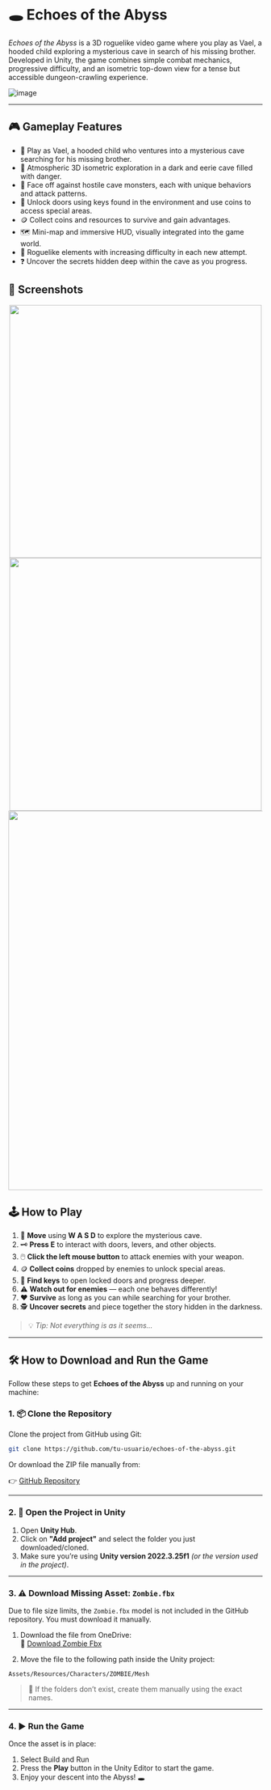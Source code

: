 # 🕳️ Echoes of the Abyss

*Echoes of the Abyss* is a 3D roguelike video game where you play as Vael, a hooded child exploring a mysterious cave in search of his missing brother. Developed in Unity, the game combines simple combat mechanics, progressive difficulty, and an isometric top-down view for a tense but accessible dungeon-crawling experience.

![image](https://github.com/user-attachments/assets/57e01ca7-91b9-4d78-95ce-ac84d5f513d5)

---

## 🎮 Gameplay Features

- 🧒 Play as Vael, a hooded child who ventures into a mysterious cave searching for his missing brother.
- 🌌 Atmospheric 3D isometric exploration in a dark and eerie cave filled with danger.
- 🧟 Face off against hostile cave monsters, each with unique behaviors and attack patterns.
- 🔑 Unlock doors using keys found in the environment and use coins to access special areas.
- 🪙 Collect coins and resources to survive and gain advantages.
- 🗺️ Mini-map and immersive HUD, visually integrated into the game world.
- 🔁 Roguelike elements with increasing difficulty in each new attempt.
- ❓ Uncover the secrets hidden deep within the cave as you progress.

## 📸 Screenshots

<div align="center">
  <img src="https://github.com/user-attachments/assets/83728bd2-21f5-4847-ab49-1bb31851883b" width="500"/>
  <img src="https://github.com/user-attachments/assets/d5dab1ea-6675-4eaf-95d4-5af7b464e31f" width="500"/>
</div>

<div align="center">
  <img src="https://github.com/user-attachments/assets/7a3999d2-97bd-443a-ac6a-99a6516a704a" width="750"/>
</div>

## 🕹️ How to Play

1. 🧭 **Move** using **W A S D** to explore the mysterious cave.  
2. 🗝️ **Press E** to interact with doors, levers, and other objects.  
3. 🖱️ **Click the left mouse button** to attack enemies with your weapon.  
4. 🪙 **Collect coins** dropped by enemies to unlock special areas.  
5. 🔑 **Find keys** to open locked doors and progress deeper.  
6. ⚠️ **Watch out for enemies** — each one behaves differently!  
7. ❤️ **Survive** as long as you can while searching for your brother.  
8. 🕵️ **Uncover secrets** and piece together the story hidden in the darkness.

> 💡 *Tip: Not everything is as it seems...*

---

## 🛠️ How to Download and Run the Game

Follow these steps to get **Echoes of the Abyss** up and running on your machine:

### 1. 📦 Clone the Repository

Clone the project from GitHub using Git:

```bash
git clone https://github.com/tu-usuario/echoes-of-the-abyss.git
```

Or download the ZIP file manually from:

👉 [GitHub Repository](https://github.com/ivanalggon/Echoes-Of-The-Abyss)

---

### 2. 🧱 Open the Project in Unity

1. Open **Unity Hub**.
2. Click on **"Add project"** and select the folder you just downloaded/cloned.
3. Make sure you’re using **Unity version 2022.3.25f1** *(or the version used in the project)*.

---

### 3. ⚠️ Download Missing Asset: `Zombie.fbx`

Due to file size limits, the `Zombie.fbx` model is not included in the GitHub repository. You must download it manually.

1. Download the file from OneDrive:  
   📎 [Download Zombie Fbx](https://monlaues-my.sharepoint.com/:f:/g/personal/ivanalggon_campus_monlau_com/EtuSBOlMFKxIrhUivGG9ShkB1zvZTtnoEKJXY5IkZsddCw?e=rhN8sQ)

2. Move the file to the following path inside the Unity project:

```
Assets/Resources/Characters/ZOMBIE/Mesh
```

> 📁 If the folders don’t exist, create them manually using the exact names.

---

### 4. ▶️ Run the Game

Once the asset is in place:

1. Select Build and Run
2. Press the **Play** button in the Unity Editor to start the game.
3. Enjoy your descent into the Abyss! 🕳️
